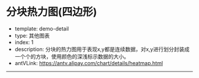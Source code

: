 # 分块热力图(四边形)

- template: demo-detail
- type: 其他图表
- index: 1
- description: 分块的热力图用于表现x,y都是连续数据，对x,y进行划分封装成一个个的方块，使用颜色的深浅标示数据的大小。
- antVLink: https://antv.alipay.com/chart/details/heatmap.html

----

<script>
$.getJSON('../../static/data/diamond.json',function (data) {
    var Stat = G2.Stat;
    var chart = new G2.Chart({
      id: 'c1',
      width: 1000,
      height: 500
    });
    chart.source(data);
    chart.tooltip({
      title: null
    });
    chart.polygon()
      .position(Stat.bin.rect('carat*price', 0.02))
      .color(Stat.summary.count(), 'red'); // 指定颜色的计算方式，G2 默认提供了多种的计算方式：'red', 'blue', 'green', 'rainbow', 'hue', 'lightness', 'brightness'
    chart.render();
}); 

</script>
